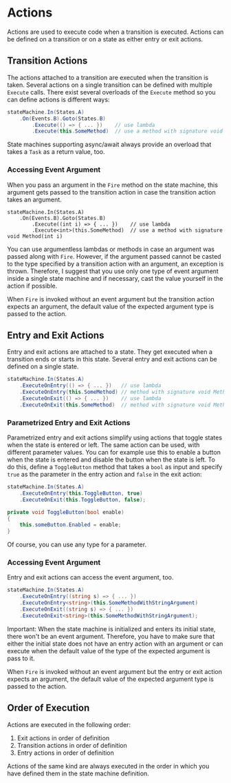 # Actions
Actions are used to execute code when a transition is executed. Actions can be defined on a transition or on a state as either entry or exit actions.

## Transition Actions
The actions attached to a transition are executed when the transition is taken. Several actions on a single transition can be defined with multiple `Execute` calls. There exist several overloads of the `Execute` method so you can define actions is different ways:

```c#
stateMachine.In(States.A)
    .On(Events.B).Goto(States.B)
        .Execute(() => { ... })    // use lambda
        .Execute(this.SomeMethod)  // use a method with signature void Method()
```
State machines supporting async/await always provide an overload that takes a `Task` as a return value, too.

### Accessing Event Argument
When you pass an argument in the `Fire` method on the state machine, this argument gets passed to the transition action in case the transition action takes an argument.

```
stateMachine.In(States.A)
    .On(Events.B).Goto(States.B)
        .Execute((int i) => { ... })    // use lambda
        .Execute<int>(this.SomeMethod)  // use a method with signature void Method(int i)
```

You can use argumentless lambdas or methods in case an argument was passed along with `Fire`. However, if the argument passed cannot be casted to the type specified by a transition action with an argument, an exception is thrown. Therefore, I suggest that you use only one type of event argument inside a single state machine and if necessary, cast the value yourself in the action if possible.

When `Fire` is invoked without an event argument but the transition action expects an argument, the default value of the expected argument type is passed to the action.

## Entry and Exit Actions
Entry and exit actions are attached to a state. They get executed when a transition ends or starts in this state. Several entry and exit actions can be defined on a single state.

```c#
stateMachine.In(States.A)
    .ExecuteOnEntry(() => { ... })   // use lambda
    .ExecuteOnEntry(this.SomeMethod) // method with signature void Method()
    .ExecuteOnExit(() => { ... })    // use lambda
    .ExecuteOnExit(this.SomeMethod)  // method with signature void Method()
```

### Parametrized Entry and Exit Actions
Parametrized entry and exit actions simplify using actions that toggle states when the state is entered or left. The same action can be used, with different parameter values. You can for example use this to enable a button when the state is entered and disable the button when the state is left. To do this, define a `ToggleButton` method that takes a `bool` as input and specify `true` as the parameter in the entry action and `false` in the exit action:

```c#
stateMachine.In(States.A)
    .ExecuteOnEntry(this.ToggleButton, true)
    .ExecuteOnExit(this.ToggleButton, false);   

private void ToggleButton(bool enable)
{
    this.someButton.Enabled = enable;
}
```

Of course, you can use any type for a parameter.

### Accessing Event Argument
Entry and exit actions can access the event argument, too.

```c#
stateMachine.In(States.A)
    .ExecuteOnEntry((string s) => { ... })
    .ExecuteOnEntry<string>(this.SomeMethodWithStringArgument)
    .ExecuteOnExit((string s) => { ... })
    .ExecuteOnExit<string>(this.SomeMethodWithStringArgument);
```

Important: When the state machine is initialized and enters its initial state, there won't be an event argument. Therefore, you have to make sure that either the initial state does not have an entry action with an argument or can execute when the default value of the type of the expected argument is pass to it.

When `Fire` is invoked without an event argument but the entry or exit action expects an argument, the default value of the expected argument type is passed to the action.

## Order of Execution
Actions are executed in the following order:

1. Exit actions in order of definition
2. Transition actions in order of definition
3. Entry actions in order of definition

Actions of the same kind are always executed in the order in which you have defined them in the state machine definition.